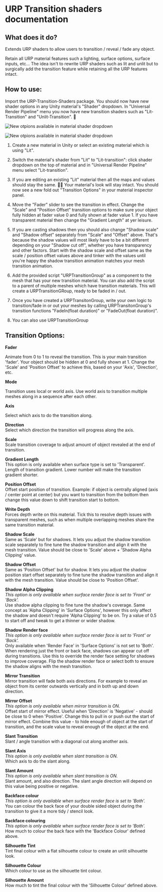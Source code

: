# **URP Transition shaders documentation**
 
## What does it do?

Extends URP shaders to allow users to transition / reveal / fade any object.

Retain all URP material features such a lighting, surface options, surface inputs, etc...
The idea isn't to rewrite URP shaders such as lit and unlit but to surgically add the transition feature while retaining all the URP features intact.

## How to use:

Import the URP-Transition-Shaders package. You should now have new shader options in any Unity material's "Shader" dropdown. In "Universal Render Pipeline" menu you now have new transition shaders such as "Lit-Transition" and "Unlit-Transition". :star_struck:

![New otpions available in material shader dropdown](https://github.com/evvvvil/urptranstionshaders-docs/blob/main/Screenshot01.png?raw=true)

![New otpions available in material shader dropdown](https://github.com/evvvvil/urptranstionshaders-docs/blob/main/Screenshot03.png?raw=true)


1. Create a new material in Unity or select an existing material which is using "Lit".

2. Switch the material's shader from "Lit" to "Lit-transition": click shader dropdown on the top of material and in "Universal Render Pipeline" menu select "Lit-transition".

3. If you are editing an existing "Lit" material then all the maps and values should stay the same. :rowing_woman: Your material's look will stay intact. You should now see a new fold out "Transition Options" in your material inspector panel.

4. Move the "Fader" slider to see the transition in effect. Change the "Scale" and "Position Offset" transition options to make sure your object fully hidden at fader value 0 and fully shown at fader value 1. If you have transparent material then change the "Gradient Length" at yer leisure.

5. If you are casting shadows then you should also change "Shadow scale" and "Shadow offset" separately from "Scale" and "Offset" above. That's because the shadow values will most likely have to be a bit different depending on your "Shadow cut off", whether you have transparency and other factors. Start with the shadow scale and offset same as the scale / position offset values above and tinker with the values until you're happy the shadow transition animation matches your mesh transition animation. 

6. Add the provided script "URPTransitionGroup" as a component to the mesh that has your new transition material. You can also add the script to a parent of multiple meshes which have transition materials. This will create a URPTransitionGRoup, ready to be faded in / out.

7. Once you have created a URPTransitonGroup, write your own logic to transition/fade in or out your meshes by calling URPTransitonGroup's transition functions "FadeIn(float duration)" or "FadeOut(float duration)". 

8. You can also use URPTransitionGroup 

## Transition Options:

**Fader** 

Animate from 0 to 1 to reveal the transition. This is your main transition 'fader'. Your object should be hidden at 0 and fully shown at 1. Change the 'Scale' and 'Position Offset' to achieve this, based on your 'Axis', 'Direction', etc.

**Mode**

Transition uses local or world axis. Use world axis to transition multiple meshes along in a sequence after each other.

**Axis**

Select which axis to do the transition along.

**Direction**<br>
Select which direction the transition will progress along the axis.

**Scale**<br>
Scale transition coverage to adjust amount of object revealed at the end of transition.

**Gradient Length**<br>
This option is only available when surface  type is set to 'Transparent'. 
Length of transition gradient. Lower number will make the transition gradient shorter.

**Position Offset**<br>
Offset start position of transition. Example: if object is centrally aligned (axis / center point at center) but you want to transition from the bottom then change this value down to shift transition start to bottom.

**Write Depth**<br>
Forces depth write on this material. Tick this to resolve depth issues with transparent meshes, such as when multiple overlapping meshes share the same transition material.

**Shadow Scale**<br>
Same as 'Scale' but for shadows. It lets you adjust the shadow transition scale separately to fine tune the shadow transition and align it with the mesh transition. Value should be close to 'Scale' above + 'Shadow Alpha Clipping' value.

**Shadow Offset**<br>
Same as 'Position Offset' but for shadow. It lets you adjust the shadow position start offset separately to fine tune the shadow transition and align it with the mesh transition. Value should be close to 'Position Offset'.

**Shadow Alpha Clipping**<br>
_This option is only available when surface render face is set to 'Front' or 'Back'._<br> 
Use shadow alpha clipping to fine tune the shadow's coverage. Same concept as 'Alpha Clipping' in 'Surface Options', however this only affect the shadow and doesn't require 'Alpha Clipping' to be on. Try a value of 0.5 to start off and tweak to get a thinner or wider shadow.

**Shadow Render face**<br>
_This option is only available when surface render face is set to 'Front' or 'Back'._<br> 
Only available when 'Render Face' in 'Surface Options' is not set to 'Both'. When rendering just the front or back face, shadows can appear cut off during transitions. Use this to override the render face setting for shadows to improve coverage. Flip the shadow render face or select both to ensure the shadow aligns with the mesh transition.

**Mirror Transition**<br>
Mirror transition will fade both axis directions. For example to reveal an object from its center outwards vertically and in both up and down direction.

**Mirror Offset**<br>
_This option is only available when mirror transition is ON._<br> 
Offset start of mirror effect. Useful when 'Direction' is 'Negative' - should be close to 0 when 'Positive'. Change this to pull in or push out the start of mirror effect. Combine this value - to hide enough of object at the start of transition, and the scale value to reveal enough of the object at the end.

**Slant Transition**<br>
Slant / angle transition with a diagonal cut along another axis.

**Slant Axis**<br>
_This option is only available when slant transition is ON._<br> 
Which axis to do the slant along.

**Slant Amount**<br>
_This option is only available when slant transition is ON._<br> 
Slant amount, and also direction. The slant angle direction will depend on this value being positive or negative.

**Backface colour**<br>
_This option is only available when surface render face is set to 'Both'._<br> 
You can colour the back face of your double sided object during the transition to give it a more tidy / stencil look.

**Backface colouring**<br>
_This option is only available when surface render face is set to 'Both'._<br>
How much to colour the back face with the 'Backface Colour' defined above.

**Silhouette Tint**<br>
Tint final colour with a flat silhouette colour to create an unlit silhouette look.

**Silhouette Colour**<br>
Which colour to use as the silhouette tint colour.

**Silhouette Amount**<br>
How much to tint the final colour with the 'Silhouette Colour' defined above.